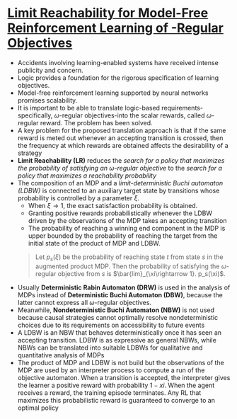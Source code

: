 # [Limit Reachability for Model-Free Reinforcement Learning of -Regular Objectives](https://dl.acm.org/doi/abs/10.1145/3313149.3313369?casa_token=FIG7h10Z8wsAAAAA:Y11idRzHhusvSYEKhtnpQ32EvL8nQd2_urnzvAwX6ZNY53TZYuAvVxZ7WcXmRKG98lr3v-dyII-QvA)

* Accidents involving learning-enabled systems have received intense publicity and concern.
* Logic provides a foundation for the rigorous specification of learning objectives.
* Model-free reinforcement learning supported by neural networks promises scalability.
* It is important to be able to translate logic-based requirements-specifically, $\omega$-regular objectives-into the scalar rewards, called $\omega$-regular reward. The problem has been solved.
* A key problem for the proposed translation approach is that if the same reward is meted out whenever an accepting transition is crossed, then the frequency at which rewards are obtained affects the desirability of a strategy
* __Limit Reachability (LR)__ reduces the _search for a policy that maximizes the probability of satisfying an $\omega$-regular objective_ to the _search for a policy that maximizes a reachability probability_
* The composition of an MDP and a _limit-deterministic Buchi automaton (LDBW)_ is connected to an auxiliary target state by transitions whose probability is controlled by a parameter $\xi$. 
	* When $\xi\rightarrow 1$, the exact satisfaction probability is obtained. 
	* Granting positive rewards probabilistically whenever the LDBW driven by the observations of the MDP takes an accepting transition
	*	The probability of reaching a winning end component in the MDP is upper bounded by the probability of reaching the target from the initial state of the product of MDP and LDBW.
	> Let $p_s(\xi)$ be the probability of reaching state $t$ from state $s$ in the augmented product MDP. Then the probability of satisfying the $\omega$-regular objective from $s$ is $\bar{lim}_{\xi\rightarrow 1}. p_s(\xi)$.
* Usually **Deterministic Rabin Automaton (DRW)** is used in the analysis of MDPs instead of **Deterministic Buchi Automaton (DBW)**, because the latter cannot express all $\omega$-regular objectives. 
*  Meanwhile, **Nondeterministic Buchi Automaton (NBW)** is not used because causal strategies cannot optimally resolve nondeterministic choices due to its requirements on accessibility to future events
* A LDBW is an NBW that behaves deterministically once it has seen an accepting transition. LDBW is as expressive as general NBWs, while NBWs can be translated into suitable LDBWs for qualitative and quantitative analysis of MDPs
* The product of MDP and LDBW is not build but the observations of the MDP are used by an interpreter process to compute a run of the objective automaton. When a transition is accepted, the interpreter gives the learner a positive reward with probability $1-xi$. When the agent receives a reward, the training episode terminates. Any RL that maximizes this probabilistic reward is guaranteed to converge to an optimal policy
<!--stackedit_data:
eyJoaXN0b3J5IjpbLTEyNjM3NjY1MThdfQ==
-->